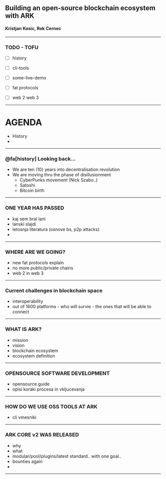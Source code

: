 ## Building an open-source blockchain ecosystem with ARK
#### Kristjan Kosic, Rok Cernec

---
### TODO - TOFU
- [ ] history
- [ ] cli-tools
- [ ] some-live-demo
- [ ] fat protocols
- [ ] web 2 web 3



--- 
# AGENDA
- History
- 
---
### @fa[history] Looking back...
- We are ten (10) years into decentralisation revolution
- We are moving thru the phase of disillusionment 
  - CyberPunks movement (Nick Szabo..)
  - Satoshi
  - Bitcoin birth

--- 
### ONE YEAR HAS PASSED
- kaj sem bral lani
- lanski slajdi
- letosnja literatura (osnove bs, p2p attacks)
- 
---
### WHERE ARE WE GOING?
- new fat protocols explain
- no more public/private chains
- web 2 in web 3
---
### Current challenges in blockchain space
- interoperability
- out of 1600 platforms - who will survie - the ones that will be able to connect
---
### WHAT IS ARK?
- mission
- vision
- blockchain ecosystem
- ecosystem definition
---
### OPENSOURCE SOFTWARE DEVELOPMENT
- opensource.guide
- opisi koraki procesa in vkljucevanja
---

### HOW DO WE USE OSS TOOLS AT ARK
- cli vmesniki
---

### ARK CORE v2 WAS RELEASED
- why
- what
- modular/pool/plugins/latest standard.. with one goal..
- bounties again
- 
---

